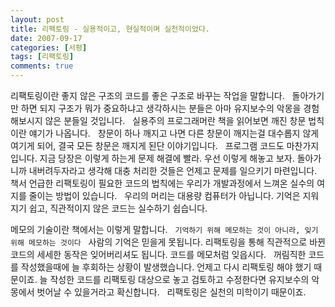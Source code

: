 ```yaml
---
layout: post
title: 리팩토링 - 실용적이고, 현실적이며 실천적이었다.
date: 2007-09-17
categories: [서평]
tags: [리팩토링]
comments: true
---
```

리팩토링이란 좋지 않은 구조의 코드를 좋은 구조로 바꾸는 작업을 말합니다. 
 
돌아가기만 하면 되지 구조가 뭐가 중요하냐고 생각하시는 분들은 아마 유지보수의 악몽을 경험해보시지 않은 분들일 것입니다. 
 
실용주의 프로그래머란 책을 읽어보면 깨진 창문 법칙이란 얘기가 나옵니다. 
 
창문이 하나 깨지고 나면 다른 창문이 깨지는걸 대수롭지 않게 여기게 되어, 결국 모든 창문은 깨지게 된단 이야기입니다. 
 
프로그램 코드도 마찬가지입니다. 지금 당장은 이렇게 하는게 문제 해결에 빨라. 우선 이렇게 해놓고 보자. 돌아가니까 내버려두자라고 생각해 대충 처리한 것들은 언제고 문제를 일으키기 마련입니다. 
 
책서 언급한 리팩토링이 필요한 코드의 법칙에는 우리가 개발과정에서 느껴온 실수의 여지를 줄이는 방법이 있습니다. 
 
우리의 머리는 대용량 컴퓨터가 아닙니다. 기억은 지워지기 쉽고, 직관적이지 않은 코드는 실수하기 쉽습니다. 

메모의 기술이란 책에서는 이렇게 말합니다. 
 
`기억하기 위해 메모하는 것이 아니라, 잊기 위해 메모하는 것이다` 
 
사람의 기억은 믿을게 못됩니다. 리팩토링을 통해 직관적으로 바뀐 코드의 세세한 동작은 잊어버리셔도 됩니다. 코드를 메모처럼 잊읍시다. 
 
꺼림직한 코드를 작성했을때에 늘 후회하는 상황이 발생했습니다. 언제고 다시 리팩토링 해야 했기 때문이죠. 늘 작성한 코드를 리팩토링 대상으로 놓고 검토하고 수정한다면 유지보수의 악몽에서 벗어날 수 있을거라고 확신합니다. 
 
리팩토링은 실천의 미학이기 때문이죠.